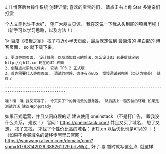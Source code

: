J.H 博客后台操作系统 创建详情;
喜欢的宝宝的们， 请点击右上角 Star   多谢亲们打赏

个人文笔也许不太好， 望广大朋友见谅， 我在这说一下我从头到尾的项目历程！ （新手可以学习思路，以及方法！）

1> 百度《模板之家》 找了将近小半天页面，最后就定位到 最简洁的 黑白配的 博客页面，  so  就下载下来。

    1、更改静态页面， 设计效果，以及添加自己的想法，怎么设计UI 到最后就定到 http://jh12.cn 现在的UI 界面
    2、创建虚拟系统文件夹， 安装 TP3.2 正式版
    3、首先需要代入静态页面， 调试的时候，也许有点BUG  慢慢调试到完美（自认为完美） 就好了
    
    -------------------------------------------------------------------------------------------------
    
    嘿！嘿！嘿 我又来写了， 今天买了个的腾讯云的服务器， 然后搞上一键安装的环境 如果是测试的话 建议用phpstady  
如果正式运营，并且又闲麻烦的话 建议使用 oneinstack （不是打广告， 跟我没什么关系， 建议！） 官网：https://oneinstack.com/
    并且又买了域名， 想了又想， 找了又找， 才找了个性价比高的域名： jh12.cn 以后优化也是可以的 ！！ 
   （如果不会买域名的请移步阿里云官网：https://wanwang.aliyun.com/domain/com?spm=5176.8142029.388261.129.brIvWp）
   好了.累.暂时就写这么点. 就这样.
    

